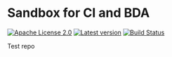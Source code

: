# Sandbox for CI and BDA

[![Apache License 2.0](https://img.shields.io/badge/license-Apache%202.0-blue.svg)](http://www.apache.org/licenses/LICENSE-2.0.html)
[![Latest version](http://img.shields.io/badge/latest%20version-1.0.15-blue.svg)](http://services.interactive-instruments.de/etfdev-af/release/de/interactive_instruments/etf/tmp/etf-ci-bda-test/1.0.15/etf-ci-bda-test-1.0.15.jar)
[![Build Status](https://services.interactive-instruments.de/etfdev-ci/buildStatus/icon?job=etf-ci-bda-test)](https://services.interactive-instruments.de/etfdev-ci/job/etf-ci-bda-test/)




Test repo
